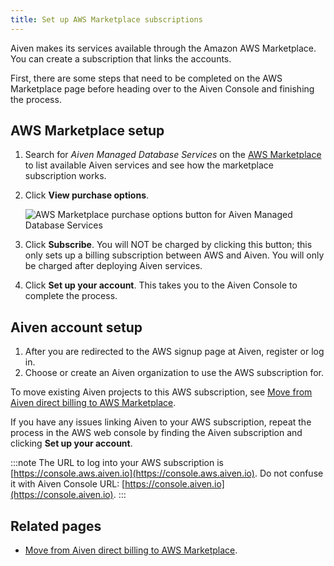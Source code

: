```yaml
---
title: Set up AWS Marketplace subscriptions
---
```


Aiven makes its services available through the Amazon AWS Marketplace. You can create a subscription that links the accounts.

First, there are some steps that need to be completed on the AWS
Marketplace page before heading over to the Aiven Console and finishing
the process.

## AWS Marketplace setup

1. Search for _Aiven Managed Database Services_
   on the [AWS Marketplace](https://aws.amazon.com/marketplace/pp/prodview-vylwtm6t2c7fk)
   to list available Aiven services and see how the marketplace subscription works.

1. Click **View purchase options**.

   ![AWS Marketplace purchase options button for Aiven Managed Database Services](/images/content/platform/howto/aws-marketplace-listing.png)

1. Click **Subscribe**. You
   will NOT be charged by clicking this button; this only sets up a
   billing subscription between AWS and Aiven. You will only be charged
   after deploying Aiven services.

1. Click **Set up your account**. This takes you to the Aiven Console
   to complete the process.

## Aiven account setup

1. After you are redirected to the AWS signup page at Aiven, register or log in.
1. Choose or create an Aiven
   organization to use the AWS subscription for.

To move existing Aiven projects to this AWS subscription, see [Move from Aiven direct billing to AWS Marketplace](/docs/platform/howto/move-to-aws-marketplace-billing).

If you have any issues linking Aiven to your AWS subscription, repeat the process
in the AWS web console by finding the Aiven subscription and clicking
**Set up your account**.

:::note
The URL to log into your AWS subscription is [https://console.aws.aiven.io](https://console.aws.aiven.io).
Do not confuse it with Aiven Console URL: [https://console.aiven.io](https://console.aiven.io).
:::

## Related pages

- [Move from Aiven direct billing to AWS Marketplace](/docs/platform/howto/move-to-aws-marketplace-billing).
